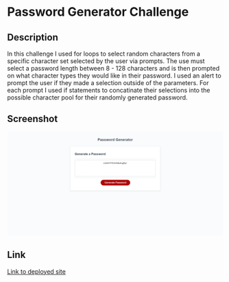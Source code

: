 # Password Generator Challenge

## Description

In this challenge I used for loops to select random characters from a specific character set selected by the user via prompts. The use must select a password length between 8 - 128 characters and is then prompted on what character types they would like in their password. I used an alert to prompt the user if they made a selection outside of the parameters. For each prompt I used if statements to concatinate their selections into the possible character pool for their randomly generated password.

## Screenshot
![Screenshot of Portfolio](./screenshots/Password%20Generator.png)

## Link
[Link to deployed site](https://github.com/ZacharyDOTpy/password-generator-js)